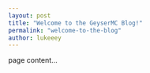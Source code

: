 ```yaml
---
layout: post
title: "Welcome to the GeyserMC Blog!"
permalink: "welcome-to-the-blog"
author: lukeeey
---
```

page content...
